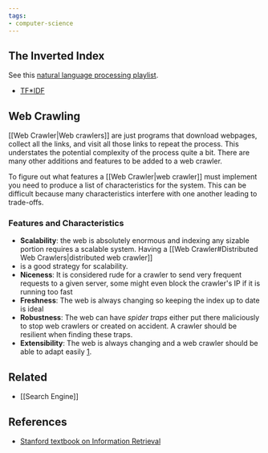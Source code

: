 ```yaml
---
tags:
- computer-science
---
```


## The Inverted Index

See this [natural language processing playlist](https://www.youtube.com/playlist?list=PLLssT5z_DsK8HbD2sPcUIDfQ7zmBarMYv).

- [TF*IDF](https://en.wikipedia.org/wiki/Tf%E2%80%93idf)

## Web Crawling

[[Web Crawler|Web crawlers]] are just programs that download webpages, collect all the
links, and visit all those links to repeat the process. This understates the potential
complexity of the process quite a bit. There are many other additions and features to be
added to a web crawler.

To figure out what features a [[Web Crawler|web crawler]] must implement you need to
produce a  list of characteristics for the system. This can be difficult because many
characteristics interfere with one another leading to trade-offs.

### Features and Characteristics

- **Scalability**: the web is absolutely enormous and indexing any sizable portion
	requires a scalable system. Having a [[Web Crawler#Distributed Web Crawlers|distributed web crawler]]
-  is a good strategy for scalability.
- **Niceness**: It is considered rude for a crawler to send very frequent requests to a
	given server, some might even block the crawler's IP if it is running too fast
- **Freshness**: The web is always changing so keeping the index up to date is ideal
- **Robustness**: The web can have _spider traps_ either put there maliciously to stop
	web crawlers or created on accident. A crawler should be resilient when finding these traps.
- **Extensibility**: The web is always changing and a web crawler should be able to adapt easily [1].

## Related

- [[Search Engine]]

## References

- [Stanford textbook on Information Retrieval][1]

[1]: https://nlp.stanford.edu/IR-book/ "Stanford Information Retrieval Book"
